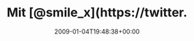 ---
retweeted: false
source: <a href="http://twitter.com" rel="nofollow">Twitter Web Client</a>
entities:
  hashtags:
  - text: sublab
    indices:
    - '46'
    - '53'
  - text: icqwargestern
    indices:
    - '73'
    - '87'
  symbols: []
  user_mentions:
  - name: "@smile_x *th"
    screen_name: smile_x
    indices:
    - '4'
    - '12'
    id_str: '14692865'
    id: '14692865'
  urls: []
display_text_range:
- '0'
- '87'
favorite_count: '0'
id_str: '1095627126'
truncated: false
retweet_count: '0'
id: '1095627126'
created_at: Sun Jan 04 19:48:38 +0000 2009
favorited: false
full_text: 'Mit [@smile_x](https://twitter.com/smile_x) über conference.jabber.ccc.de
  im #sublab.org Kanal chatten. #icqwargestern'
lang: de
tags:
- sublab
- icqwargestern
- pesos:twitter
date: '2009-01-04T19:48:38+00:00'
src: https://twitter.com/bascht/status/1095627126
original_url: https://twitter.com/bascht/status/1095627126
type: twitter_tweet
text: 'Mit [@smile_x](https://twitter.com/smile_x) über conference.jabber.ccc.de im
  #sublab.org Kanal chatten. #icqwargestern'
title: Mit [@smile_x](https://twitter.

---